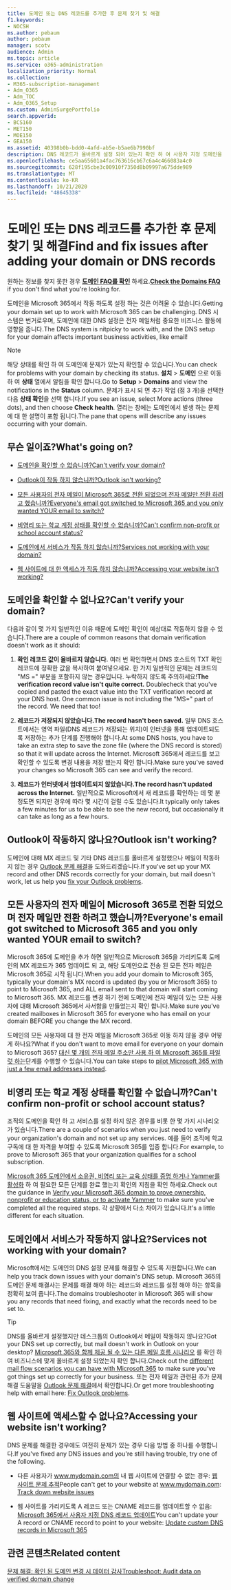 ```yaml
---
title: 도메인 또는 DNS 레코드를 추가한 후 문제 찾기 및 해결
f1.keywords:
- NOCSH
ms.author: pebaum
author: pebaum
manager: scotv
audience: Admin
ms.topic: article
ms.service: o365-administration
localization_priority: Normal
ms.collection:
- M365-subscription-management
- Adm_O365
- Adm_TOC
- Adm_O365_Setup
ms.custom: AdminSurgePortfolio
search.appverid:
- BCS160
- MET150
- MOE150
- GEA150
ms.assetid: 40398b0b-bdd0-4afd-ab5e-b5ae6b7990bf
description: DNS 레코드가 올바르게 설정 되어 있는지 확인 하 여 사용자 지정 도메인을 설정 하는 동안 실행 한 문제를 추적 하는 방법을 설명 합니다.
ms.openlocfilehash: ce5aa65601a4fac763616cb67c6a4c466083a4c0
ms.sourcegitcommit: 628f195cbe3c00910f7350d8b09997a675dde989
ms.translationtype: MT
ms.contentlocale: ko-KR
ms.lasthandoff: 10/21/2020
ms.locfileid: "48645338"
---
```

# <a name="find-and-fix-issues-after-adding-your-domain-or-dns-records"></a><span data-ttu-id="cb327-103">도메인 또는 DNS 레코드를 추가한 후 문제 찾기 및 해결</span><span class="sxs-lookup"><span data-stu-id="cb327-103">Find and fix issues after adding your domain or DNS records</span></span>

 <span data-ttu-id="cb327-104">원하는 정보를 찾지 못한 경우 **[도메인 FAQ를 확인](../setup/domains-faq.md)** 하세요.</span><span class="sxs-lookup"><span data-stu-id="cb327-104">**[Check the Domains FAQ](../setup/domains-faq.md)** if you don't find what you're looking for.</span></span> 
  
<span data-ttu-id="cb327-105">도메인을 Microsoft 365에서 작동 하도록 설정 하는 것은 어려울 수 있습니다.</span><span class="sxs-lookup"><span data-stu-id="cb327-105">Getting your domain set up to work with Microsoft 365 can be challenging.</span></span> <span data-ttu-id="cb327-106">DNS 시스템은 번거로우며, 도메인에 대한 DNS 설정은 전자 메일처럼 중요한 비즈니스 활동에 영향을 줍니다.</span><span class="sxs-lookup"><span data-stu-id="cb327-106">The DNS system is nitpicky to work with, and the DNS setup for your domain affects important business activities, like email!</span></span>

> [!NOTE]
> <span data-ttu-id="cb327-107">해당 상태를 확인 하 여 도메인에 문제가 있는지 확인할 수 있습니다.</span><span class="sxs-lookup"><span data-stu-id="cb327-107">You can check for problems with your domain by checking its status.</span></span> <span data-ttu-id="cb327-108">**설치**  >  **도메인** 으로 이동 하 여 **상태** 열에서 알림을 확인 합니다.</span><span class="sxs-lookup"><span data-stu-id="cb327-108">Go to **Setup** > **Domains** and view the notifications in the **Status** column.</span></span> <span data-ttu-id="cb327-109">문제가 표시 되 면 추가 작업 (점 3 개)을 선택한 다음 **상태 확인**을 선택 합니다.</span><span class="sxs-lookup"><span data-stu-id="cb327-109">If you see an issue, select More actions (three dots), and then choose **Check health**.</span></span> <span data-ttu-id="cb327-110">열리는 창에는 도메인에서 발생 하는 문제에 대 한 설명이 포함 됩니다.</span><span class="sxs-lookup"><span data-stu-id="cb327-110">The pane that opens will describe any issues occurring with your domain.</span></span>
  
## <a name="whats-going-on"></a><span data-ttu-id="cb327-111">무슨 일이죠?</span><span class="sxs-lookup"><span data-stu-id="cb327-111">What's going on?</span></span>

- [<span data-ttu-id="cb327-112">도메인을 확인할 수 없습니까?</span><span class="sxs-lookup"><span data-stu-id="cb327-112">Can't verify your domain?</span></span>](#cant-verify-your-domain)
    
- [<span data-ttu-id="cb327-113">Outlook이 작동 하지 않습니까?</span><span class="sxs-lookup"><span data-stu-id="cb327-113">Outlook isn't working?</span></span>](#outlook-isnt-working)
    
- [<span data-ttu-id="cb327-114">모든 사용자의 전자 메일이 Microsoft 365로 전환 되었으며 전자 메일만 전환 하려고 했습니까?</span><span class="sxs-lookup"><span data-stu-id="cb327-114">Everyone's email got switched to Microsoft 365 and you only wanted YOUR email to switch?</span></span>](#everyones-email-got-switched-to-microsoft-365-and-you-only-wanted-your-email-to-switch)

- [<span data-ttu-id="cb327-115">비영리 또는 학교 계정 상태를 확인할 수 없습니까?</span><span class="sxs-lookup"><span data-stu-id="cb327-115">Can't confirm non-profit or school account status?</span></span>](#cant-confirm-non-profit-or-school-account-status)

- [<span data-ttu-id="cb327-116">도메인에서 서비스가 작동 하지 않습니까?</span><span class="sxs-lookup"><span data-stu-id="cb327-116">Services not working with your domain?</span></span>](#services-not-working-with-your-domain)
    
- [<span data-ttu-id="cb327-117">웹 사이트에 대 한 액세스가 작동 하지 않습니까?</span><span class="sxs-lookup"><span data-stu-id="cb327-117">Accessing your website isn't working?</span></span>](#accessing-your-website-isnt-working)

## <a name="cant-verify-your-domain"></a><span data-ttu-id="cb327-118">도메인을 확인할 수 없나요?</span><span class="sxs-lookup"><span data-stu-id="cb327-118">Can't verify your domain?</span></span>
<span data-ttu-id="cb327-119"><a name="BKMK_verify"> </a></span><span class="sxs-lookup"><span data-stu-id="cb327-119"><a name="BKMK_verify"> </a></span></span>

<span data-ttu-id="cb327-120">다음과 같이 몇 가지 일반적인 이유 때문에 도메인 확인이 예상대로 작동하지 않을 수 있습니다.</span><span class="sxs-lookup"><span data-stu-id="cb327-120">There are a couple of common reasons that domain verification doesn't work as it should:</span></span>
  
1. <span data-ttu-id="cb327-p103">**확인 레코드 값이 올바르지 않습니다.** 여러 번 확인하면서 DNS 호스트의 TXT 확인 레코드에 정확한 값을 복사하여 붙여넣으세요. 한 가지 일반적인 문제는 레코드의 "MS =" 부분을 포함하지 않는 경우입니다. 누락하지 않도록 주의하세요!</span><span class="sxs-lookup"><span data-stu-id="cb327-p103">**The verification record value isn't quite correct.** Doublecheck that you've copied and pasted the exact value into the TXT verification record at your DNS host. One common issue is not including the "MS=" part of the record. We need that too!</span></span> 
    
2. <span data-ttu-id="cb327-125">**레코드가 저장되지 않았습니다.**</span><span class="sxs-lookup"><span data-stu-id="cb327-125">**The record hasn't been saved.**</span></span> <span data-ttu-id="cb327-126">일부 DNS 호스트에서는 영역 파일(DNS 레코드가 저장되는 위치)이 인터넷을 통해 업데이트되도록 저장하는 추가 단계를 진행해야 합니다.</span><span class="sxs-lookup"><span data-stu-id="cb327-126">At some DNS hosts, you have to take an extra step to save the zone file (where the DNS record is stored) so that it will update across the Internet.</span></span> <span data-ttu-id="cb327-127">Microsoft 365에서 레코드를 보고 확인할 수 있도록 변경 내용을 저장 했는지 확인 합니다.</span><span class="sxs-lookup"><span data-stu-id="cb327-127">Make sure you've saved your changes so Microsoft 365 can see and verify the record.</span></span> 
    
3. <span data-ttu-id="cb327-128">**레코드가 인터넷에서 업데이트되지 않았습니다.**</span><span class="sxs-lookup"><span data-stu-id="cb327-128">**The record hasn't updated across the Internet.**</span></span> <span data-ttu-id="cb327-129">일반적으로 Microsoft에서 새 레코드를 확인하는 데 몇 분 정도면 되지만 경우에 따라 몇 시간이 걸릴 수도 있습니다.</span><span class="sxs-lookup"><span data-stu-id="cb327-129">It typically only takes a few minutes for us to be able to see the new record, but occasionally it can take as long as a few hours.</span></span> 
    
## <a name="outlook-isnt-working"></a><span data-ttu-id="cb327-130">Outlook이 작동하지 않나요?</span><span class="sxs-lookup"><span data-stu-id="cb327-130">Outlook isn't working?</span></span>
<span data-ttu-id="cb327-131"><a name="BKMK_OutlookBroken"> </a></span><span class="sxs-lookup"><span data-stu-id="cb327-131"><a name="BKMK_OutlookBroken"> </a></span></span>

<span data-ttu-id="cb327-132">도메인에 대해 MX 레코드 및 기타 DNS 레코드를 올바르게 설정했으나 메일이 작동하지 않는 경우 [Outlook 문제 해결](https://docs.microsoft.com/exchange/troubleshoot/outlook-connectivity/outlook-connection-issues)을 도와드리겠습니다.</span><span class="sxs-lookup"><span data-stu-id="cb327-132">If you've set up your MX record and other DNS records correctly for your domain, but mail doesn't work, let us help you [fix your Outlook problems](https://docs.microsoft.com/exchange/troubleshoot/outlook-connectivity/outlook-connection-issues).</span></span>
  
## <a name="everyones-email-got-switched-to-microsoft-365-and-you-only-wanted-your-email-to-switch"></a><span data-ttu-id="cb327-133">모든 사용자의 전자 메일이 Microsoft 365로 전환 되었으며 전자 메일만 전환 하려고 했습니까?</span><span class="sxs-lookup"><span data-stu-id="cb327-133">Everyone's email got switched to Microsoft 365 and you only wanted YOUR email to switch?</span></span>
<span data-ttu-id="cb327-134"><a name="BKMK_EmailSwitched"> </a></span><span class="sxs-lookup"><span data-stu-id="cb327-134"><a name="BKMK_EmailSwitched"> </a></span></span>

<span data-ttu-id="cb327-135">Microsoft 365에 도메인을 추가 하면 일반적으로 Microsoft 365을 가리키도록 도메인의 MX 레코드가 365 업데이트 되 고, 해당 도메인으로 전송 된 모든 전자 메일은 Microsoft 365로 시작 됩니다.</span><span class="sxs-lookup"><span data-stu-id="cb327-135">When you add your domain to Microsoft 365, typically your domain's MX record is updated (by you or Microsoft 365) to point to Microsoft 365, and ALL email sent to that domain will start coming to Microsoft 365.</span></span> <span data-ttu-id="cb327-136">MX 레코드를 변경 하기 전에 도메인에 전자 메일이 있는 모든 사용자에 대해 Microsoft 365에서 사서함을 만들었는지 확인 합니다.</span><span class="sxs-lookup"><span data-stu-id="cb327-136">Make sure you've created mailboxes in Microsoft 365 for everyone who has email on your domain BEFORE you change the MX record.</span></span>
  
<span data-ttu-id="cb327-137">도메인의 모든 사용자에 대 한 전자 메일을 Microsoft 365로 이동 하지 않을 경우 어떻게 하나요?</span><span class="sxs-lookup"><span data-stu-id="cb327-137">What if you don't want to move email for everyone on your domain to Microsoft 365?</span></span> <span data-ttu-id="cb327-138">[대신 몇 개의 전자 메일 주소만 사용 하 여 Microsoft 365를 파일럿 하는](https://docs.microsoft.com/microsoft-365/admin/setup/domains-faq)단계를 수행할 수 있습니다.</span><span class="sxs-lookup"><span data-stu-id="cb327-138">You can take steps to [pilot Microsoft 365 with just a few email addresses instead](https://docs.microsoft.com/microsoft-365/admin/setup/domains-faq).</span></span>
  
## <a name="cant-confirm-non-profit-or-school-account-status"></a><span data-ttu-id="cb327-139">비영리 또는 학교 계정 상태를 확인할 수 없습니까?</span><span class="sxs-lookup"><span data-stu-id="cb327-139">Can't confirm non-profit or school account status?</span></span>
<span data-ttu-id="cb327-140"><a name="BKMK_validateAcct"> </a></span><span class="sxs-lookup"><span data-stu-id="cb327-140"><a name="BKMK_validateAcct"> </a></span></span>

<span data-ttu-id="cb327-141">조직의 도메인을 확인 하 고 서비스를 설정 하지 않은 경우를 비롯 한 몇 가지 시나리오가 있습니다.</span><span class="sxs-lookup"><span data-stu-id="cb327-141">There are a couple of scenarios when you just need to verify your organization's domain and not set up any services.</span></span> <span data-ttu-id="cb327-142">예를 들어 조직에 학교 구독에 대 한 자격을 부여할 수 있도록 Microsoft 365를 입증 합니다.</span><span class="sxs-lookup"><span data-stu-id="cb327-142">For example, to prove to Microsoft 365 that your organization qualifies for a school subscription.</span></span>
  
<span data-ttu-id="cb327-143">[Microsoft 365 도메인에서 소유권, 비영리 또는 교육 상태를 증명 하거나 Yammer를 활성화](https://docs.microsoft.com/microsoft-365/admin/setup/domains-faq) 하 여 필요한 모든 단계를 완료 했는지 확인의 지침을 확인 하세요.</span><span class="sxs-lookup"><span data-stu-id="cb327-143">Check out the guidance in [Verify your Microsoft 365 domain to prove ownership, nonprofit or education status, or to activate Yammer](https://docs.microsoft.com/microsoft-365/admin/setup/domains-faq) to make sure you've completed all the required steps.</span></span> <span data-ttu-id="cb327-144">각 상황에서 다소 차이가 있습니다.</span><span class="sxs-lookup"><span data-stu-id="cb327-144">It's a little different for each situation.</span></span> 
  
## <a name="services-not-working-with-your-domain"></a><span data-ttu-id="cb327-145">도메인에서 서비스가 작동하지 않나요?</span><span class="sxs-lookup"><span data-stu-id="cb327-145">Services not working with your domain?</span></span>
<span data-ttu-id="cb327-146"><a name="BKMK_Test"> </a></span><span class="sxs-lookup"><span data-stu-id="cb327-146"><a name="BKMK_Test"> </a></span></span>

<span data-ttu-id="cb327-147">Microsoft에서는 도메인의 DNS 설정 문제를 해결할 수 있도록 지원합니다.</span><span class="sxs-lookup"><span data-stu-id="cb327-147">We can help you track down issues with your domain's DNS setup.</span></span> <span data-ttu-id="cb327-148">Microsoft 365의 도메인 문제 해결사는 문제를 해결 해야 하는 레코드와 레코드를 설정 해야 하는 항목을 정확히 보여 줍니다.</span><span class="sxs-lookup"><span data-stu-id="cb327-148">The domains troubleshooter in Microsoft 365 will show you any records that need fixing, and exactly what the records need to be set to.</span></span> 

> [!TIP]
> <span data-ttu-id="cb327-149">DNS를 올바르게 설정했지만 데스크톱의 Outlook에서 메일이 작동하지 않나요?</span><span class="sxs-lookup"><span data-stu-id="cb327-149">Got your DNS set up correctly, but mail doesn't work in Outlook on your desktop?</span></span> <span data-ttu-id="cb327-150">[Microsoft 365와 함께 제공 될 수 있는 다른 메일 흐름 시나리오](https://docs.microsoft.com/exchange/mail-flow-best-practices/mail-flow-best-practices) 를 확인 하 여 비즈니스에 맞게 올바르게 설정 되었는지 확인 합니다.</span><span class="sxs-lookup"><span data-stu-id="cb327-150">Check out the [different mail flow scenarios you can have with Microsoft 365](https://docs.microsoft.com/exchange/mail-flow-best-practices/mail-flow-best-practices) to make sure you've got things set up correctly for your business.</span></span> <span data-ttu-id="cb327-151">또는 전자 메일과 관련된 추가 문제 해결 도움말을 [Outlook 문제 해결](https://docs.microsoft.com/exchange/troubleshoot/outlook-connectivity/outlook-connection-issues)에서 확인합니다.</span><span class="sxs-lookup"><span data-stu-id="cb327-151">Or get more troubleshooting help with email here: [Fix Outlook problems](https://docs.microsoft.com/exchange/troubleshoot/outlook-connectivity/outlook-connection-issues).</span></span> 
  
## <a name="accessing-your-website-isnt-working"></a><span data-ttu-id="cb327-152">웹 사이트에 액세스할 수 없나요?</span><span class="sxs-lookup"><span data-stu-id="cb327-152">Accessing your website isn't working?</span></span>
<span data-ttu-id="cb327-153"><a name="BKMK_Website"> </a></span><span class="sxs-lookup"><span data-stu-id="cb327-153"><a name="BKMK_Website"> </a></span></span>

<span data-ttu-id="cb327-154">DNS 문제를 해결한 경우에도 여전히 문제가 있는 경우 다음 방법 중 하나를 수행합니다.</span><span class="sxs-lookup"><span data-stu-id="cb327-154">If you've fixed any DNS issues and you're still having trouble, try one of the following.</span></span>
  
- <span data-ttu-id="cb327-155">다른 사용자가 www.mydomain.com의 내 웹 사이트에 연결할 수 없는 경우: [웹 사이트 문제 추적](https://docs.microsoft.com/microsoft-365/admin/setup/add-domain)</span><span class="sxs-lookup"><span data-stu-id="cb327-155">People can't get to your website at www.mydomain.com: [Track down website issues](https://docs.microsoft.com/microsoft-365/admin/setup/add-domain)</span></span>
    
- <span data-ttu-id="cb327-156">웹 사이트를 가리키도록 A 레코드 또는 CNAME 레코드를 업데이트할 수 없음: [Microsoft 365에서 사용자 지정 DNS 레코드 업데이트](../dns/add-or-edit-custom-dns-records.md)</span><span class="sxs-lookup"><span data-stu-id="cb327-156">You can't update your A record or CNAME record to point to your website: [Update custom DNS records in Microsoft 365](../dns/add-or-edit-custom-dns-records.md)</span></span>

## <a name="related-content"></a><span data-ttu-id="cb327-157">관련 콘텐츠</span><span class="sxs-lookup"><span data-stu-id="cb327-157">Related content</span></span>

[<span data-ttu-id="cb327-158">문제 해결: 확인 된 도메인 변경 시 데이터 감사</span><span class="sxs-lookup"><span data-stu-id="cb327-158">Troubleshoot: Audit data on verified domain change</span></span>](https://docs.microsoft.com/azure/active-directory/reports-monitoring/troubleshoot-audit-data-verified-domain)

    
